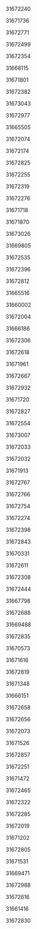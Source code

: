31672240

31671736

31672771

31672499

31672354

31668115

31671801

31672382

31673043

31672977

31665505

31672074

31672174

31672825

31672255

31672319

31672276

31671718

31671870

31673026

31669805

31672535

31672396

31672812

31665516

31660002

31672004

31666186

31672306

31672618

31671961

31672667

31672932

31671720

31672827

31672554

31673007

31672033

31672032

31671913

31672767

31672766

31672754

31672274

31672398

31672843

31670331

31672611

31672308

31672444

31667798

31672688

31669488

31672835

31670573

31671616

31672819

31671348

31666151

31672658

31672656

31672073

31671526

31672857

31672251

31671472

31672465

31672322

31672285

31672019

31671202

31672805

31671531

31669471

31672988

31672616

31661416

31672830

